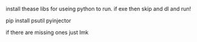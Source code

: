 install thease libs for useing python to run. if exe then skip and dl and run!

pip install psutil pyinjector

if there are missing ones just lmk
